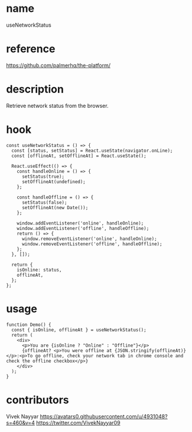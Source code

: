 # name

useNetworkStatus

# reference

https://github.com/palmerhq/the-platform/

# description

Retrieve network status from the browser.

# hook

```
const useNetworkStatus = () => {
  const [status, setStatus] = React.useState(navigator.onLine);
  const [offlineAt, setOfflineAt] = React.useState();

  React.useEffect(() => {
    const handleOnline = () => {
      setStatus(true);
      setOfflineAt(undefined);
    };

    const handleOffline = () => {
      setStatus(false);
      setOfflineAt(new Date());
    };

    window.addEventListener('online', handleOnline);
    window.addEventListener('offline', handleOffline);
    return () => {
      window.removeEventListener('online', handleOnline);
      window.removeEventListener('offline', handleOffline);
    };
  }, []);

  return {
    isOnline: status,
    offlineAt,
  };
};
```

# usage

```
function Demo() {
  const { isOnline, offlineAt } = useNetworkStatus();
  return (
    <div>
      <p>You are {isOnline ? "Online" : "Offline"}</p>
      {offlineAt? <p>You were offline at {JSON.stringify(offlineAt)}</p>:<p>To go offline, check your network tab in chrome console and check the offline checkbox</p>}
    </div>
  );
}
```

# contributors

Vivek Nayyar
https://avatars0.githubusercontent.com/u/4931048?s=460&v=4
https://twitter.com/VivekNayyar09
